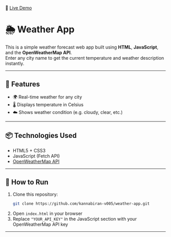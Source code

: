 🔗 [Live Demo](https://storage.googleapis.com/k05_weather_app/index.html)

# 🌦️ Weather App

This is a simple weather forecast web app built using **HTML**, **JavaScript**, and the **OpenWeatherMap API**.  
Enter any city name to get the current temperature and weather description instantly.

---

## 🚀 Features

- 🌍 Real-time weather for any city
- 🌡️ Displays temperature in Celsius
- ☁️ Shows weather condition (e.g. cloudy, clear, etc.)

---

## 📦 Technologies Used

- HTML5 + CSS3
- JavaScript (Fetch API)
- [OpenWeatherMap API](https://openweathermap.org/api)

---

## 📁 How to Run

1. Clone this repository:
   ```bash
   git clone https://github.com/kannabiran-v005/weather-app.git
2. Open `index.html` in your browser  
3. Replace `"YOUR_API_KEY"` in the JavaScript section with your OpenWeatherMap API key

---

